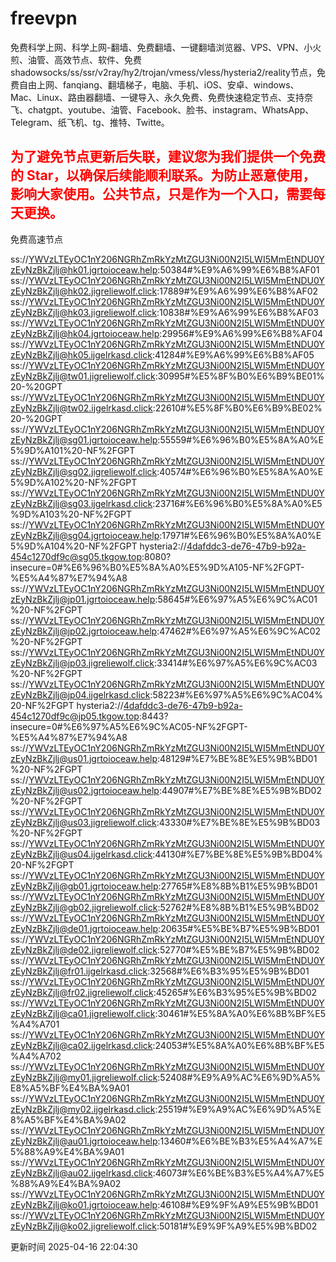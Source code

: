# freevpn

免费科学上网、科学上网-翻墙、免费翻墙、一键翻墙浏览器、VPS、VPN、小火煎、油管、高效节点、软件、免费shadowsocks/ss/ssr/v2ray/hy2/trojan/vmess/vless/hysteria2/reality节点，免费自由上网、fanqiang、翻墙梯子，电脑、手机、iOS、安卓、windows、Mac、Linux、路由器翻墙、一键导入、永久免费、免费快速稳定节点、支持奈飞、chatgpt、youtube、油管、Facebook、脸书、instagram、WhatsApp、Telegram、纸飞机、tg、推特、Twitte。

## <font color="red">为了避免节点更新后失联，建议您为我们提供一个免费的 Star，以确保后续能顺利联系。为防止恶意使用，影响大家使用。公共节点，只是作为一个入口，需要每天更换。</font>

免费高速节点

ss://YWVzLTEyOC1nY206NGRhZmRkYzMtZGU3Ni00N2I5LWI5MmEtNDU0YzEyNzBkZjlj@hk01.jgrtoioceaw.help:50384#%E9%A6%99%E6%B8%AF01
ss://YWVzLTEyOC1nY206NGRhZmRkYzMtZGU3Ni00N2I5LWI5MmEtNDU0YzEyNzBkZjlj@hk02.jigreliewolf.click:17889#%E9%A6%99%E6%B8%AF02
ss://YWVzLTEyOC1nY206NGRhZmRkYzMtZGU3Ni00N2I5LWI5MmEtNDU0YzEyNzBkZjlj@hk03.jigreliewolf.click:10838#%E9%A6%99%E6%B8%AF03
ss://YWVzLTEyOC1nY206NGRhZmRkYzMtZGU3Ni00N2I5LWI5MmEtNDU0YzEyNzBkZjlj@hk04.jgrtoioceaw.help:29956#%E9%A6%99%E6%B8%AF04
ss://YWVzLTEyOC1nY206NGRhZmRkYzMtZGU3Ni00N2I5LWI5MmEtNDU0YzEyNzBkZjlj@hk05.ijgelrkasd.click:41284#%E9%A6%99%E6%B8%AF05
ss://YWVzLTEyOC1nY206NGRhZmRkYzMtZGU3Ni00N2I5LWI5MmEtNDU0YzEyNzBkZjlj@tw01.jigreliewolf.click:30995#%E5%8F%B0%E6%B9%BE01%20-%20GPT
ss://YWVzLTEyOC1nY206NGRhZmRkYzMtZGU3Ni00N2I5LWI5MmEtNDU0YzEyNzBkZjlj@tw02.ijgelrkasd.click:22610#%E5%8F%B0%E6%B9%BE02%20-%20GPT
ss://YWVzLTEyOC1nY206NGRhZmRkYzMtZGU3Ni00N2I5LWI5MmEtNDU0YzEyNzBkZjlj@sg01.jgrtoioceaw.help:55559#%E6%96%B0%E5%8A%A0%E5%9D%A101%20-NF%2FGPT
ss://YWVzLTEyOC1nY206NGRhZmRkYzMtZGU3Ni00N2I5LWI5MmEtNDU0YzEyNzBkZjlj@sg02.jigreliewolf.click:40574#%E6%96%B0%E5%8A%A0%E5%9D%A102%20-NF%2FGPT
ss://YWVzLTEyOC1nY206NGRhZmRkYzMtZGU3Ni00N2I5LWI5MmEtNDU0YzEyNzBkZjlj@sg03.ijgelrkasd.click:23716#%E6%96%B0%E5%8A%A0%E5%9D%A103%20-NF%2FGPT
ss://YWVzLTEyOC1nY206NGRhZmRkYzMtZGU3Ni00N2I5LWI5MmEtNDU0YzEyNzBkZjlj@sg04.jgrtoioceaw.help:17971#%E6%96%B0%E5%8A%A0%E5%9D%A104%20-NF%2FGPT
hysteria2://4dafddc3-de76-47b9-b92a-454c1270df9c@sg05.tkgow.top:8080?insecure=0#%E6%96%B0%E5%8A%A0%E5%9D%A105-NF%2FGPT-%E5%A4%87%E7%94%A8
ss://YWVzLTEyOC1nY206NGRhZmRkYzMtZGU3Ni00N2I5LWI5MmEtNDU0YzEyNzBkZjlj@jp01.jgrtoioceaw.help:58645#%E6%97%A5%E6%9C%AC01%20-NF%2FGPT
ss://YWVzLTEyOC1nY206NGRhZmRkYzMtZGU3Ni00N2I5LWI5MmEtNDU0YzEyNzBkZjlj@jp02.jgrtoioceaw.help:47462#%E6%97%A5%E6%9C%AC02%20-NF%2FGPT
ss://YWVzLTEyOC1nY206NGRhZmRkYzMtZGU3Ni00N2I5LWI5MmEtNDU0YzEyNzBkZjlj@jp03.jigreliewolf.click:33414#%E6%97%A5%E6%9C%AC03%20-NF%2FGPT
ss://YWVzLTEyOC1nY206NGRhZmRkYzMtZGU3Ni00N2I5LWI5MmEtNDU0YzEyNzBkZjlj@jp04.ijgelrkasd.click:58223#%E6%97%A5%E6%9C%AC04%20-NF%2FGPT
hysteria2://4dafddc3-de76-47b9-b92a-454c1270df9c@jp05.tkgow.top:8443?insecure=0#%E6%97%A5%E6%9C%AC05-NF%2FGPT-%E5%A4%87%E7%94%A8
ss://YWVzLTEyOC1nY206NGRhZmRkYzMtZGU3Ni00N2I5LWI5MmEtNDU0YzEyNzBkZjlj@us01.jgrtoioceaw.help:48129#%E7%BE%8E%E5%9B%BD01%20-NF%2FGPT
ss://YWVzLTEyOC1nY206NGRhZmRkYzMtZGU3Ni00N2I5LWI5MmEtNDU0YzEyNzBkZjlj@us02.jgrtoioceaw.help:44907#%E7%BE%8E%E5%9B%BD02%20-NF%2FGPT
ss://YWVzLTEyOC1nY206NGRhZmRkYzMtZGU3Ni00N2I5LWI5MmEtNDU0YzEyNzBkZjlj@us03.jigreliewolf.click:43330#%E7%BE%8E%E5%9B%BD03%20-NF%2FGPT
ss://YWVzLTEyOC1nY206NGRhZmRkYzMtZGU3Ni00N2I5LWI5MmEtNDU0YzEyNzBkZjlj@us04.ijgelrkasd.click:44130#%E7%BE%8E%E5%9B%BD04%20-NF%2FGPT
ss://YWVzLTEyOC1nY206NGRhZmRkYzMtZGU3Ni00N2I5LWI5MmEtNDU0YzEyNzBkZjlj@gb01.jgrtoioceaw.help:27765#%E8%8B%B1%E5%9B%BD01
ss://YWVzLTEyOC1nY206NGRhZmRkYzMtZGU3Ni00N2I5LWI5MmEtNDU0YzEyNzBkZjlj@gb02.jigreliewolf.click:52762#%E8%8B%B1%E5%9B%BD02
ss://YWVzLTEyOC1nY206NGRhZmRkYzMtZGU3Ni00N2I5LWI5MmEtNDU0YzEyNzBkZjlj@de01.jgrtoioceaw.help:20635#%E5%BE%B7%E5%9B%BD01
ss://YWVzLTEyOC1nY206NGRhZmRkYzMtZGU3Ni00N2I5LWI5MmEtNDU0YzEyNzBkZjlj@de02.jigreliewolf.click:52770#%E5%BE%B7%E5%9B%BD02
ss://YWVzLTEyOC1nY206NGRhZmRkYzMtZGU3Ni00N2I5LWI5MmEtNDU0YzEyNzBkZjlj@fr01.ijgelrkasd.click:32568#%E6%B3%95%E5%9B%BD01
ss://YWVzLTEyOC1nY206NGRhZmRkYzMtZGU3Ni00N2I5LWI5MmEtNDU0YzEyNzBkZjlj@fr02.jigreliewolf.click:45265#%E6%B3%95%E5%9B%BD02
ss://YWVzLTEyOC1nY206NGRhZmRkYzMtZGU3Ni00N2I5LWI5MmEtNDU0YzEyNzBkZjlj@ca01.jigreliewolf.click:30461#%E5%8A%A0%E6%8B%BF%E5%A4%A701
ss://YWVzLTEyOC1nY206NGRhZmRkYzMtZGU3Ni00N2I5LWI5MmEtNDU0YzEyNzBkZjlj@ca02.ijgelrkasd.click:24053#%E5%8A%A0%E6%8B%BF%E5%A4%A702
ss://YWVzLTEyOC1nY206NGRhZmRkYzMtZGU3Ni00N2I5LWI5MmEtNDU0YzEyNzBkZjlj@my01.jigreliewolf.click:52408#%E9%A9%AC%E6%9D%A5%E8%A5%BF%E4%BA%9A01
ss://YWVzLTEyOC1nY206NGRhZmRkYzMtZGU3Ni00N2I5LWI5MmEtNDU0YzEyNzBkZjlj@my02.ijgelrkasd.click:25519#%E9%A9%AC%E6%9D%A5%E8%A5%BF%E4%BA%9A02
ss://YWVzLTEyOC1nY206NGRhZmRkYzMtZGU3Ni00N2I5LWI5MmEtNDU0YzEyNzBkZjlj@au01.jgrtoioceaw.help:13460#%E6%BE%B3%E5%A4%A7%E5%88%A9%E4%BA%9A01
ss://YWVzLTEyOC1nY206NGRhZmRkYzMtZGU3Ni00N2I5LWI5MmEtNDU0YzEyNzBkZjlj@au02.ijgelrkasd.click:46073#%E6%BE%B3%E5%A4%A7%E5%88%A9%E4%BA%9A02
ss://YWVzLTEyOC1nY206NGRhZmRkYzMtZGU3Ni00N2I5LWI5MmEtNDU0YzEyNzBkZjlj@ko01.jgrtoioceaw.help:46108#%E9%9F%A9%E5%9B%BD01
ss://YWVzLTEyOC1nY206NGRhZmRkYzMtZGU3Ni00N2I5LWI5MmEtNDU0YzEyNzBkZjlj@ko02.jigreliewolf.click:50181#%E9%9F%A9%E5%9B%BD02


更新时间 2025-04-16 22:04:30